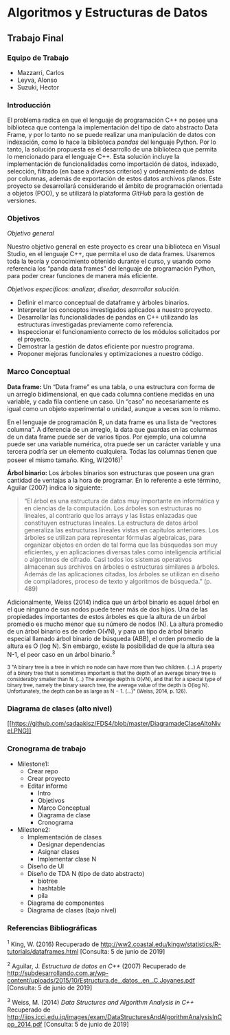 Algoritmos y Estructuras de Datos
================================

Trabajo Final
-------------

### Equipo de Trabajo
* Mazzarri, Carlos
* Leyva, Alonso
* Suzuki, Hector

### Introducción

El problema radica en que el lenguaje de programación C++ no posee una biblioteca que contenga la implementación del tipo de dato abstracto Data Frame, y por lo tanto no se puede realizar una manipulación de datos con indexación, como lo hace la biblioteca _pandas_ del lenguaje Python. Por lo tanto, la solución propuesta es el desarrollo de una biblioteca que permita lo mencionado para el lenguaje C++. Esta solución incluye la implementación de funcionalidades como importación de datos, indexado, selección, filtrado (en base a diversos criterios) y ordenamiento de datos por columnas, además de exportación de estos datos archivos planos. Este proyecto se desarrollará considerando el ámbito de programación orientada a objetos (POO), y se utilizará la plataforma _GitHub_ para la gestión de versiones.

### Objetivos

_Objetivo general_

Nuestro objetivo general en este proyecto es crear una biblioteca en Visual Studio, en el lenguaje C++, que permita el uso de data frames. Usaremos toda la teoría y conocimiento obtenido durante el curso, y usando como referencia los “panda data frames” del lenguaje de programación Python, para poder crear funciones de manera más eficiente.


_Objetivos específicos: analizar, diseñar, desarrollar solución._

- Definir el marco conceptual de dataframe y árboles binarios.
- Interpretar los conceptos investigados aplicados a nuestro proyecto.
- Desarrollar las funcionalidades de pandas en C++ utilizando las estructuras investigadas previamente como referencia.
- Inspeccionar el funcionamiento correcto de los módulos solicitados por el proyecto.
- Demostrar la gestión de datos eficiente por nuestro programa.
- Proponer mejoras funcionales y optimizaciones a nuestro código. 

### Marco Conceptual

**Data frame:**
Un “Data frame” es una tabla, o una estructura con forma de un arreglo bidimensional, en que cada columna contiene medidas en una variable, y cada fila contiene un caso. Un “caso” no necesariamente es igual como un objeto experimental o unidad, aunque a veces son lo mismo. 

En el lenguaje de programación R, un data frame es una lista de “vectores columna”. A diferencia de un arreglo, la data que guardas en las columnas de un data frame puede ser de varios tipos. Por ejemplo, una columna puede ser una variable numérica, otra puede ser un carácter variable y una tercera podría ser un elemento cualquiera. Todas las columnas tienen que poseer el mismo tamaño. King, W(2016)<sup>1</sup>

**Árbol binario:**
Los árboles binarios son estructuras que poseen una gran cantidad de ventajas a la hora de programar. En lo referente a este término, Aguilar (2007) indica lo siguiente:

>“El árbol es una estructura de datos muy importante en informática y en ciencias de     la computación. Los árboles son estructuras no    lineales, al contrario que los arrays     y las listas enlazadas que constituyen estructuras lineales. La estructura de datos            árbol    generaliza las estructuras lineales vistas en capítulos anteriores. Los árboles se utilizan para representar fórmulas          algebraicas, para   organizar objetos en orden de tal forma que las búsquedas son muy eficientes, y en aplicaciones diversas tales      como inteligencia    artificial o algoritmos de cifrado. Casi todos los sistemas operativos almacenan sus archivos en árboles o          estructuras similares a    árboles. Además de las aplicaciones citadas, los árboles se utilizan en diseño de compiladores, proceso de    texto y algoritmos de    búsqueda.” (p. 489)

Adicionalmente, Weiss (2014) indica que un árbol binario es aquel árbol en el que ninguno de sus nodos puede tener más de dos hijos. Una de las propiedades importantes de estos árboles es que la altura de un árbol promedio es mucho menor que su número de nodos (N). La altura promedio de un árbol binario es de orden O(√N), y para un tipo de árbol binario especial llamado árbol binario de búsqueda (ABB), el orden promedio de la altura es O (log N). Sin embargo, existe la posibilidad de que la altura sea N-1, el peor caso en un árbol binario.<sup>3</sup>

<sup>3 "A binary tree is a tree in which no node can have more than two children. (...)
A property of a binary tree that is sometimes important is that the depth of an average
binary tree is considerably smaller than N. (...) The average depth is
O(√N), and that for a special type of binary tree, namely the binary search tree, the average
value of the depth is O(log N). Unfortunately, the depth can be as large as N − 1. (...)" (Weiss, 2014, p. 126).</sup>

### Diagrama de clases (alto nivel)

[[https://github.com/sadaakisz/FDS4/blob/master/DiagramadeClaseAltoNivel.PNG]]

### Cronograma de trabajo

- Milestone1:
  - Crear repo
  - Crear proyecto
  - Editar informe
    - Intro
    - Objetivos
    - Marco Conceptual
    - Diagrama de clase
    - Cronograma
- Milestone2:
  - Implementación de clases
    - Designar dependencias
    - Asignar clases
    - Implementar clase N
  - Diseño de UI
  - Diseño de TDA N (tipo de dato abstracto)
    - biotree
    - hashtable
    - pila
  - Diagrama de componentes
  - Diagrama de clases (bajo nivel)
  
### Referencias Bibliográficas

<sup>1</sup> King, W. (2016) Recuperado de http://ww2.coastal.edu/kingw/statistics/R-tutorials/dataframes.html [Consulta: 5 de junio de 2019]

<sup>2</sup> Aguilar, J. _Estructura de datos en C++_ (2007) Recuperado de http://subdesarrollando.com.ar/wp-content/uploads/2015/10/Estructura.de_.datos_.en_.C.Joyanes.pdf [Consulta: 5 de junio de 2019]

<sup>3</sup> Weiss, M. (2014) _Data Structures and Algorithm Analysis in C++_ Recuperado de http://iips.icci.edu.iq/images/exam/DataStructuresAndAlgorithmAnalysisInCpp_2014.pdf [Consulta: 5 de junio de 2019]

